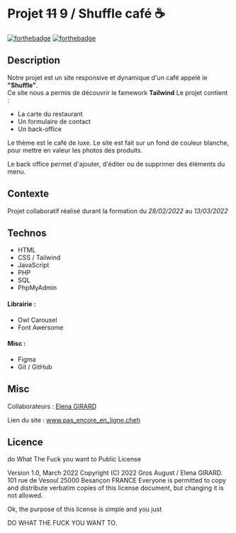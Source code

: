 # Projet ~~11~~ 9 / Shuffle café ☕
[![forthebadge](https://forthebadge.com/images/badges/ctrl-c-ctrl-v.svg)](https://forthebadge.com) [![forthebadge](https://forthebadge.com/images/badges/it-works-why.svg)](https://forthebadge.com)

## Description
Notre projet est un site responsive et dynamique d'un café appelé le **"Shuffle"**.  
Ce site nous a permis de découvrir le famework **Tailwind** 
Le projet contient :
- La carte du restaurant
- Un formulaire de contact
- Un back-office

Le thème est le café de luxe. Le site est fait sur un fond de couleur blanche, pour mettre en valeur les photos des produits.

Le back office permet d'ajouter, d'éditer ou de supprimer des éléments du menu.

## Contexte
Projet collaboratif réalisé durant la formation du *28/02/2022* au *13/03/2022*

## Technos
- HTML
- CSS / Tailwind
- JavaScript
- PHP
- SQL
- PhpMyAdmin
#### Librairie :
- Owl Carousel
- Font Awersome
#### Misc :
- Figma
- Git / GitHub

## Misc

Collaborateurs :
[Elena GIRARD](https://github.com/ElenaGir)

Lien du site :
www.pas_encore_en_ligne.cheh

## Licence

do What The Fuck you want to Public License

Version 1.0, March 2022
Copyright (C) 2022 Gros August / Elena GIRARD.
101 rue de Vesoul 25000 Besançon FRANCE
Everyone is permitted to copy and distribute verbatim copies
of this license document, but changing it is not allowed.

Ok, the purpose of this license is simple
and you just

DO WHAT THE FUCK YOU WANT TO.
